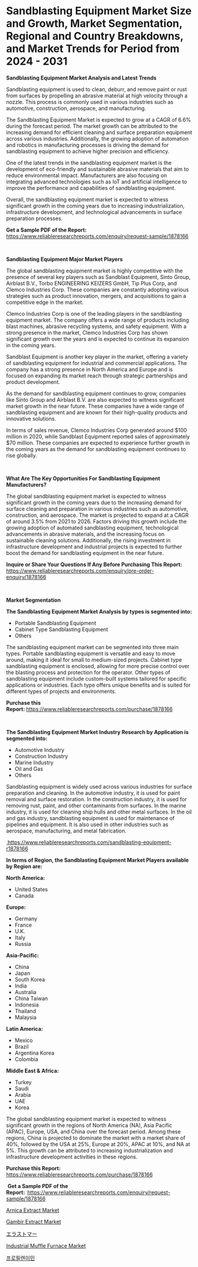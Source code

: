 <p><h1>Sandblasting Equipment Market Size and Growth, Market Segmentation, Regional and Country Breakdowns, and Market Trends for Period from 2024 -  2031</h1></p><p><strong>Sandblasting Equipment Market Analysis and Latest Trends</strong></p>
<p><p>Sandblasting equipment is used to clean, deburr, and remove paint or rust from surfaces by propelling an abrasive material at high velocity through a nozzle. This process is commonly used in various industries such as automotive, construction, aerospace, and manufacturing.</p><p>The Sandblasting Equipment Market is expected to grow at a CAGR of 6.6% during the forecast period. The market growth can be attributed to the increasing demand for efficient cleaning and surface preparation equipment across various industries. Additionally, the growing adoption of automation and robotics in manufacturing processes is driving the demand for sandblasting equipment to achieve higher precision and efficiency.</p><p>One of the latest trends in the sandblasting equipment market is the development of eco-friendly and sustainable abrasive materials that aim to reduce environmental impact. Manufacturers are also focusing on integrating advanced technologies such as IoT and artificial intelligence to improve the performance and capabilities of sandblasting equipment.</p><p>Overall, the sandblasting equipment market is expected to witness significant growth in the coming years due to increasing industrialization, infrastructure development, and technological advancements in surface preparation processes.</p></p>
<p><strong>Get a Sample PDF of the Report:&nbsp;</strong> <a href="https://www.reliableresearchreports.com/enquiry/request-sample/1878166">https://www.reliableresearchreports.com/enquiry/request-sample/1878166</a></p>
<p>&nbsp;</p>
<p><strong>Sandblasting Equipment Major Market Players</strong></p>
<p><p>The global sandblasting equipment market is highly competitive with the presence of several key players such as Sandblast Equipment, Sinto Group, Airblast B.V., Torbo ENGINEERING KEIZERS GmbH, Tip Plus Corp, and Clemco Industries Corp. These companies are constantly adopting various strategies such as product innovation, mergers, and acquisitions to gain a competitive edge in the market.</p><p>Clemco Industries Corp is one of the leading players in the sandblasting equipment market. The company offers a wide range of products including blast machines, abrasive recycling systems, and safety equipment. With a strong presence in the market, Clemco Industries Corp has shown significant growth over the years and is expected to continue its expansion in the coming years.</p><p>Sandblast Equipment is another key player in the market, offering a variety of sandblasting equipment for industrial and commercial applications. The company has a strong presence in North America and Europe and is focused on expanding its market reach through strategic partnerships and product development.</p><p>As the demand for sandblasting equipment continues to grow, companies like Sinto Group and Airblast B.V. are also expected to witness significant market growth in the near future. These companies have a wide range of sandblasting equipment and are known for their high-quality products and innovative solutions.</p><p>In terms of sales revenue, Clemco Industries Corp generated around $100 million in 2020, while Sandblast Equipment reported sales of approximately $70 million. These companies are expected to experience further growth in the coming years as the demand for sandblasting equipment continues to rise globally.</p></p>
<p>&nbsp;</p>
<p><strong>What Are The Key Opportunities For Sandblasting Equipment Manufacturers?</strong></p>
<p><p>The global sandblasting equipment market is expected to witness significant growth in the coming years due to the increasing demand for surface cleaning and preparation in various industries such as automotive, construction, and aerospace. The market is projected to expand at a CAGR of around 3.5% from 2021 to 2026. Factors driving this growth include the growing adoption of automated sandblasting equipment, technological advancements in abrasive materials, and the increasing focus on sustainable cleaning solutions. Additionally, the rising investment in infrastructure development and industrial projects is expected to further boost the demand for sandblasting equipment in the near future.</p></p>
<p><strong>Inquire or Share Your Questions If Any Before Purchasing This Report:</strong> <a href="https://www.reliableresearchreports.com/enquiry/pre-order-enquiry/1878166">https://www.reliableresearchreports.com/enquiry/pre-order-enquiry/1878166</a></p>
<p>&nbsp;</p>
<p><strong>Market Segmentation</strong></p>
<p><strong>The Sandblasting Equipment Market Analysis by types is segmented into:</strong></p>
<p><ul><li>Portable Sandblasting Equipment</li><li>Cabinet Type Sandblasting Equipment</li><li>Others</li></ul></p>
<p><p>The sandblasting equipment market can be segmented into three main types. Portable sandblasting equipment is versatile and easy to move around, making it ideal for small to medium-sized projects. Cabinet type sandblasting equipment is enclosed, allowing for more precise control over the blasting process and protection for the operator. Other types of sandblasting equipment include custom-built systems tailored for specific applications or industries. Each type offers unique benefits and is suited for different types of projects and environments.</p></p>
<p><strong>Purchase this Report:&nbsp;</strong><a href="https://www.reliableresearchreports.com/purchase/1878166">https://www.reliableresearchreports.com/purchase/1878166</a></p>
<p>&nbsp;</p>
<p><strong>The Sandblasting Equipment Market Industry Research by Application is segmented into:</strong></p>
<p><ul><li>Automotive Industry</li><li>Construction Industry</li><li>Marine Industry</li><li>Oil and Gas</li><li>Others</li></ul></p>
<p><p>Sandblasting equipment is widely used across various industries for surface preparation and cleaning. In the automotive industry, it is used for paint removal and surface restoration. In the construction industry, it is used for removing rust, paint, and other contaminants from surfaces. In the marine industry, it is used for cleaning ship hulls and other metal surfaces. In the oil and gas industry, sandblasting equipment is used for maintenance of pipelines and equipment. It is also used in other industries such as aerospace, manufacturing, and metal fabrication.</p></p>
<p><a href="https://www.reliableresearchreports.com/sandblasting-equipment-r1878166">&nbsp;https://www.reliableresearchreports.com/sandblasting-equipment-r1878166</a></p>
<p><strong>In terms of Region, the Sandblasting Equipment Market Players available by Region are:</strong></p>
<p>
    <p> <strong> North America: </strong>
        <ul>
            <li>United States</li>
            <li>Canada</li>
        </ul>
        </p> 
    <p> <strong> Europe: </strong>
        <ul>
            <li>Germany</li>
            <li>France</li>
            <li>U.K.</li>
            <li>Italy</li>
            <li>Russia</li>
        </ul>
        </p> 
    <p> <strong> Asia-Pacific: </strong>
        <ul>
            <li>China</li>
            <li>Japan</li>
            <li>South Korea</li>
            <li>India</li>
            <li>Australia</li>
            <li>China Taiwan</li>
            <li>Indonesia</li>
            <li>Thailand</li>
            <li>Malaysia</li>
        </ul>
        </p> 
    <p> <strong> Latin America: </strong>
        <ul>
            <li>Mexico</li>
            <li>Brazil</li>
            <li>Argentina Korea</li>
            <li>Colombia</li>
        </ul>
        </p> 
    <p> <strong> Middle East & Africa: </strong>
        <ul>
            <li>Turkey</li>
            <li>Saudi</li>
            <li>Arabia</li>
            <li>UAE</li>
            <li>Korea</li>
        </ul>
    </p>
    </p>
<p><p>The global sandblasting equipment market is expected to witness significant growth in the regions of North America (NA), Asia Pacific (APAC), Europe, USA, and China over the forecast period. Among these regions, China is projected to dominate the market with a market share of 40%, followed by the USA at 25%, Europe at 20%, APAC at 10%, and NA at 5%. This growth can be attributed to increasing industrialization and infrastructure development activities in these regions.</p></p>
<p><strong>Purchase this Report: </strong><a href="https://www.reliableresearchreports.com/purchase/1878166">https://www.reliableresearchreports.com/purchase/1878166</a></p>
<p>&nbsp;<strong>Get a Sample PDF of the Report:&nbsp;&nbsp;</strong><a href="https://www.reliableresearchreports.com/enquiry/request-sample/1878166">https://www.reliableresearchreports.com/enquiry/request-sample/1878166</a></p>
<p><strong></strong></p>
<p><p><a href="https://issuu.com/reportprime-2/docs/arnica-extract-market-size-2030.pptx">Arnica Extract Market</a></p><p><a href="https://issuu.com/reportprime-2/docs/gambir-extract-market-size-2030.pptx">Gambir Extract Market</a></p><p><a href="https://github.com/oafhukehf4709715/Market-Research-Report-List-1/blob/main/550371838090.md">エラストマー</a></p><p><a href="https://github.com/gamblestampleyjenny50m5sl6/Market-Research-Report-List-2/blob/main/industrial-muffle-furnace-market.md">Industrial Muffle Furnace Market</a></p><p><a href="https://github.com/chupp85/Market-Research-Report-List-1/blob/main/931498934162.md">프로필렌이민</a></p></p>